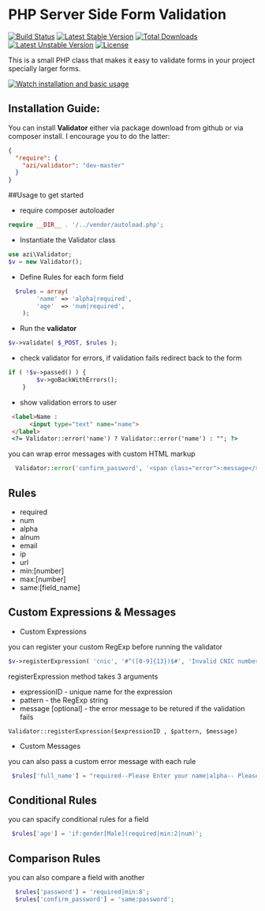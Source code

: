 # PHP Server Side Form Validation

[![Build Status](https://travis-ci.org/azeemhassni/validator.svg?branch=v2.0)](https://travis-ci.org/azeemhassni/validator)
[![Latest Stable Version](https://poser.pugx.org/azi/validator/v/stable.svg)](https://packagist.org/packages/azi/validator) [![Total Downloads](https://poser.pugx.org/azi/validator/downloads.svg)](https://packagist.org/packages/azi/validator) [![Latest Unstable Version](https://poser.pugx.org/azi/validator/v/unstable.svg)](https://packagist.org/packages/azi/validator) [![License](https://poser.pugx.org/azi/validator/license.svg)](https://packagist.org/packages/azi/validator)

This is a small PHP class that makes it easy to validate forms in your project specially larger forms.

[![Watch installation and basic usage](https://raw.githubusercontent.com/azeemhassni/validator/master/thumbnail.png)](http://www.youtube.com/watch?v=Ngxk95xg5DM)


## Installation Guide:

You can install **Validator** either via package download from github or via composer install. I encourage you to do the latter:
 
```json  
{ 
  "require": {
    "azi/validator": "dev-master"
  }
} 
```


##Usage 
to get started 

* require composer autoloader 

```php
require __DIR__ . '/../vendor/autoload.php';
```

* Instantiate the Validator class
```php
use azi\Validator;
$v = new Validator();
```
* Define Rules for each form field
```php
  $rules = array(
        'name' => 'alpha|required',
        'age'  => 'num|required',
    );
```
* Run the **validator** 
```php
$v->validate( $_POST, $rules );
```
* check validator for errors, if validation fails redirect back to the form
```php
if ( !$v->passed() ) {
        $v->goBackWithErrors();
    }
```

* show validation errors to user
```html
 <label>Name :
      <input type="text" name="name">
 </label>
 <?= Validator::error('name') ? Validator::error('name') : ""; ?>
```

you can wrap error messages with custom HTML markup

```php
  Validator::error('confirm_password', '<span class="error">:message</span>');
```


## Rules
 * required
 * num
 * alpha
 * alnum
 * email
 * ip
 * url
 * min:[number]
 * max:[number]
 * same:[field_name]


## Custom Expressions & Messages
* Custom Expressions

you can register your custom RegExp before running the validator

```php
$v->registerExpression( 'cnic', '#^([0-9]{13})$#', 'Invalid CNIC number' );
```

registerExpression method takes 3 arguments
* expressionID - unique name for the expression
* pattern - the RegExp string
* message [optional] - the error message to be retured if the validation fails

```Validator::registerExpression($expressionID , $pattern, $message)```


* Custom Messages

you can also pass a custom error message with each rule

```php
 $rules['full_name'] = "required--Please Enter your name|alpha-- Please don't use special charators and numbers";
```

## Conditional Rules
you can spacify conditional rules for a field
```php
 $rules['age'] = 'if:gender[Male](required|min:2|num)';
```

## Comparison Rules

you can also compare a field with another
```php
  $rules['password'] = 'required|min:8';
  $rules['confirm_password'] = 'same:password';
```



